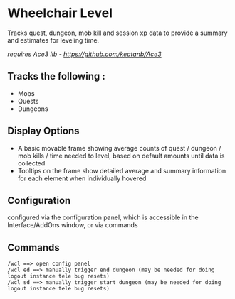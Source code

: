 # **Wheelchair Level**

Tracks quest, dungeon, mob kill and session xp data to provide a summary and estimates for leveling time.

_requires Ace3 lib - https://github.com/keatanb/Ace3_

## Tracks the following :
- Mobs 
- Quests
- Dungeons 


## Display Options
- A basic movable frame showing average counts of quest / dungeon / mob kills / time needed to level, based on default amounts until data is collected
- Tooltips on the frame show detailed average and summary information for each element when individually hovered

## Configuration
configured via the configuration panel, which is accessible in the Interface/AddOns window, or via commands

## Commands
    /wcl ==> open config panel
    /wcl ed ==> manually trigger end dungeon (may be needed for doing logout instance tele bug resets)
    /wcl sd ==> manually trigger start dungeon (may be needed for doing logout instance tele bug resets)
